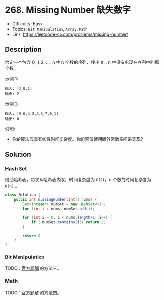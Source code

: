 # 268. Missing Number 缺失数字

- Difficulty: Easy
- Topics: `Bit Manipulation`, `Array`, `Math`
- Link: https://leetcode-cn.com/problems/missing-number/

## Description

给定一个包含 0, 1, 2, ..., n 中 n 个数的序列，找出 0 .. n 中没有出现在序列中的那个数。

示例 1:
```
输入: [3,0,1]
输出: 2
```
示例 2:
```
输入: [9,6,4,2,3,5,7,0,1]
输出: 8
```

说明:
- 你的算法应具有线性时间复杂度。你能否仅使用额外常数空间来实现?

## Solution

### Hash Set

借助哈希表，每次从哈希表内取，时间复杂度为 `O(1)`，n 个数的时间复杂度为 `O(n)` 。

```java
class Solution {
    public int missingNumber(int[] nums) {
        Set<Integer> numSet = new HashSet<>();
        for (int i : nums) numSet.add(i);

        for (int i = 0; i < nums.length+1; i++) {
            if (!numSet.contains(i)) return i;
        }

        return 0;
    }
}
```

### Bit Manipulation

TODO：[官方题解](https://leetcode-cn.com/problems/missing-number/solution/que-shi-shu-zi-by-leetcode/) 的方法三。

### Math

TODO：[官方题解](https://leetcode-cn.com/problems/missing-number/solution/que-shi-shu-zi-by-leetcode/) 的方法四。
